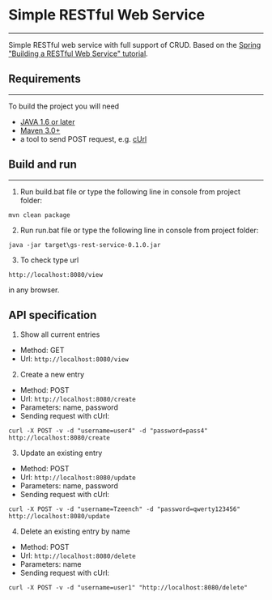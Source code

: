 # Simple RESTful Web Service
--------------------------------------

Simple RESTful web service with full support of CRUD. Based on the [Spring "Building a RESTful Web Service" tutorial](https://spring.io/guides/gs/rest-service/).

## Requirements
------------

To build the project you will need 
 
- [JAVA 1.6 or later](http://www.oracle.com/technetwork/java/javase/downloads/index.html)
- [Maven 3.0+](http://maven.apache.org/)
- a tool to send POST request, e.g. [cUrl](http://curl.haxx.se/)

## Build and run
-----------

1. Run build.bat file or type the following line in console from project folder:

```
mvn clean package
```

2. Run run.bat file or type the following line in console from project folder:

```
java -jar target\gs-rest-service-0.1.0.jar
```

3. To check type url

```
http://localhost:8080/view
```

in any browser.

## API specification

1. Show all current entries
 - Method: GET 
 - Url: `http://localhost:8080/view`

2. Create a new entry
 - Method: POST 
 - Url: `http://localhost:8080/create`
 - Parameters: name, password
 - Sending request with cUrl:
 ```
 curl -X POST -v -d "username=user4" -d "password=pass4" http://localhost:8080/create
 ```

3. Update an existing entry
 - Method: POST 
 - Url: `http://localhost:8080/update`
 - Parameters: name, password
 - Sending request with cUrl:
 ```
 curl -X POST -v -d "username=Tzeench" -d "password=qwerty123456" http://localhost:8080/update
 ```

4. Delete an existing entry by name
 - Method: POST 
 - Url: `http://localhost:8080/delete`
 - Parameters: name
 - Sending request with cUrl:
 ```
 curl -X POST -v -d "username=user1" "http://localhost:8080/delete"
 ```
